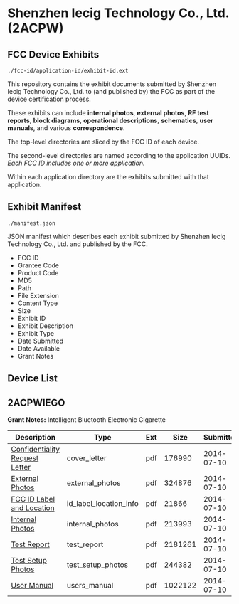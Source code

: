 # Shenzhen Iecig Technology Co., Ltd. (2ACPW)
## FCC Device Exhibits

```
./fcc-id/application-id/exhibit-id.ext
```

This repository contains the exhibit documents submitted by Shenzhen Iecig Technology Co., Ltd. to (and published by) the FCC as part of the device certification process.

These exhibits can include **internal photos**, **external photos**, **RF test reports**, **block diagrams**, **operational descriptions**, **schematics**, **user manuals**, and various **correspondence**.

The top-level directories are sliced by the FCC ID of each device.

The second-level directories are named according to the application UUIDs. *Each FCC ID includes one or more application.*

Within each application directory are the exhibits submitted with that application. 

## Exhibit Manifest

```
./manifest.json
```

JSON manifest which describes each exhibit submitted by Shenzhen Iecig Technology Co., Ltd. and published by the FCC.

- FCC ID
- Grantee Code
- Product Code
- MD5
- Path
- File Extension
- Content Type
- Size
- Exhibit ID
- Exhibit Description
- Exhibit Type
- Date Submitted
- Date Available
- Grant Notes

## Device List
## 2ACPWIEGO
**Grant Notes:** Intelligent Bluetooth Electronic Cigarette

| Description | Type | Ext | Size | Submitted | Available |
| ----------- | ---- | --- | ---- | --------- | --------- |
| [Confidentiality Request Letter](2ACPWIEGO/c44366a46b5b57ad6171ff7a7a428ec6/2322495.pdf) | cover_letter | pdf | 176990 | 2014-07-10 | 2014-07-10 |
| [External Photos](2ACPWIEGO/c44366a46b5b57ad6171ff7a7a428ec6/2322496.pdf) | external_photos | pdf | 324876 | 2014-07-10 | 2014-07-10 |
| [FCC ID Label and Location](2ACPWIEGO/c44366a46b5b57ad6171ff7a7a428ec6/2322498.pdf) | id_label_location_info | pdf | 21866 | 2014-07-10 | 2014-07-10 |
| [Internal Photos](2ACPWIEGO/c44366a46b5b57ad6171ff7a7a428ec6/2322497.pdf) | internal_photos | pdf | 213993 | 2014-07-10 | 2014-07-10 |
| [Test Report](2ACPWIEGO/c44366a46b5b57ad6171ff7a7a428ec6/2322500.pdf) | test_report | pdf | 2181261 | 2014-07-10 | 2014-07-10 |
| [Test Setup Photos](2ACPWIEGO/c44366a46b5b57ad6171ff7a7a428ec6/2322499.pdf) | test_setup_photos | pdf | 244382 | 2014-07-10 | 2014-07-10 |
| [User Manual](2ACPWIEGO/c44366a46b5b57ad6171ff7a7a428ec6/2322501.pdf) | users_manual | pdf | 1022122 | 2014-07-10 | 2014-07-10 |
